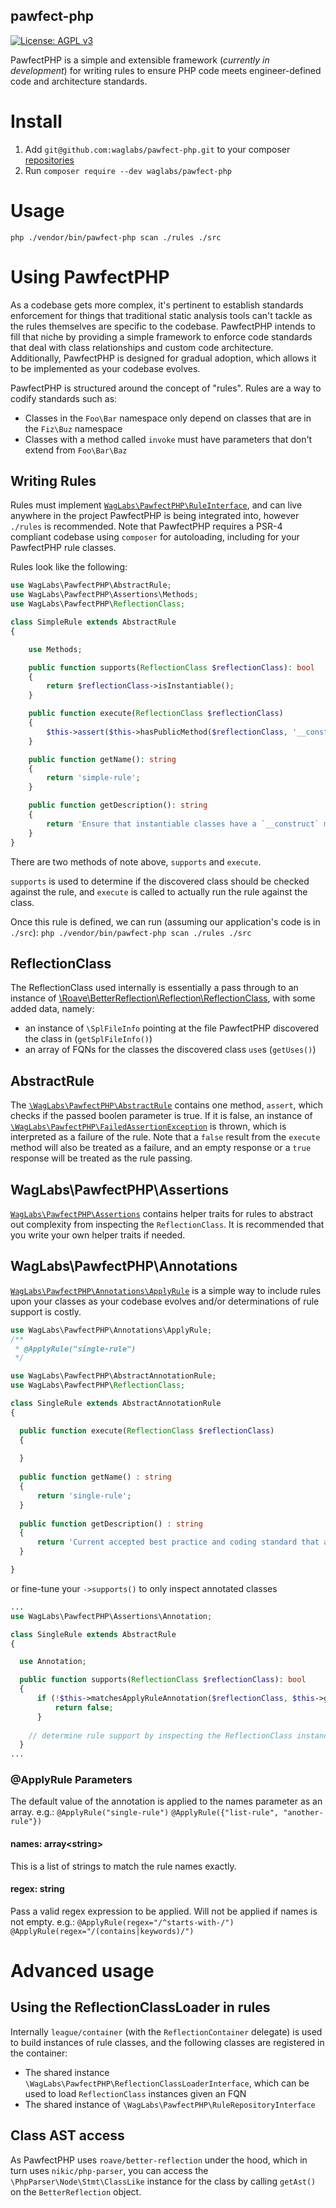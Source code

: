 pawfect-php
-----------
[![License: AGPL v3](https://img.shields.io/badge/License-AGPL%20v3-blue.svg)](https://www.gnu.org/licenses/agpl-3.0)

PawfectPHP is a simple and extensible framework (_currently in development_) for writing rules to ensure PHP code meets
engineer-defined code and architecture standards.

# Install

1. Add `git@github.com:waglabs/pawfect-php.git` to your
   composer [repositories](https://getcomposer.org/doc/05-repositories.md#loading-a-package-from-a-vcs-repository)
1. Run `composer require --dev waglabs/pawfect-php`

# Usage

`php ./vendor/bin/pawfect-php scan ./rules ./src`

# Using PawfectPHP

As a codebase gets more complex, it's pertinent to establish standards enforcement for things that traditional static
analysis tools can't tackle as the rules themselves are specific to the codebase. PawfectPHP intends to fill that niche
by providing a simple framework to enforce code standards that deal with class relationships and custom code
architecture. Additionally, PawfectPHP is designed for gradual adoption, which allows it to be implemented as your
codebase evolves.

PawfectPHP is structured around the concept of "rules". Rules are a way to codify standards such as:

- Classes in the `Foo\Bar` namespace only depend on classes that are in the `Fiz\Buz` namespace
- Classes with a method called `invoke` must have parameters that don't extend from `Foo\Bar\Baz`

## Writing Rules

Rules must implement [`WagLabs\PawfectPHP\RuleInterface`](./src/RuleInterface.php), and can live anywhere in the project
PawfectPHP is being integrated into, however `./rules` is recommended. Note that PawfectPHP requires a PSR-4 compliant
codebase using `composer` for autoloading, including for your PawfectPHP rule classes.

Rules look like the following:

```php
use WagLabs\PawfectPHP\AbstractRule;
use WagLabs\PawfectPHP\Assertions\Methods;
use WagLabs\PawfectPHP\ReflectionClass;

class SimpleRule extends AbstractRule
{

    use Methods;

    public function supports(ReflectionClass $reflectionClass): bool
    {
        return $reflectionClass->isInstantiable();
    }

    public function execute(ReflectionClass $reflectionClass)
    {
        $this->assert($this->hasPublicMethod($reflectionClass, '__construct'));
    }

    public function getName(): string
    {
        return 'simple-rule';
    }

    public function getDescription(): string
    {
        return 'Ensure that instantiable classes have a `__construct` method';
    }
}
```

There are two methods of note above, `supports` and `execute`.

`supports` is used to determine if the discovered class should be checked against the rule, and `execute` is called to
actually run the rule against the class.

Once this rule is defined, we can run (assuming our application's code is
in `./src`): `php ./vendor/bin/pawfect-php scan ./rules ./src`

## ReflectionClass

The ReflectionClass used internally is essentially a pass through to an instance
of [\Roave\BetterReflection\Reflection\ReflectionClass](https://github.com/Roave/BetterReflection), with some added
data, namely:

- an instance of `\SplFileInfo` pointing at the file PawfectPHP discovered the class in (`getSplFileInfo()`)
- an array of FQNs for the classes the discovered class `use`s (`getUses()`)

## AbstractRule

The [`\WagLabs\PawfectPHP\AbstractRule`](./src/AbstractRule.php) contains one method, `assert`, which checks if the
passed boolen parameter is true. If it is false, an instance
of [`\WagLabs\PawfectPHP\FailedAssertionException`](src/FailedAssertionException.php) is thrown, which is interpreted as
a failure of the rule. Note that a `false` result from the `execute` method will also be treated as a failure, and an
empty response or a `true` response will be treated as the rule passing.

## WagLabs\PawfectPHP\Assertions

[`WagLabs\PawfectPHP\Assertions`](./src/Assertions) contains helper traits for rules to abstract out complexity from
inspecting the `ReflectionClass`. It is recommended that you write your own helper traits if needed.

## WagLabs\PawfectPHP\Annotations

[`WagLabs\PawfectPHP\Annotations\ApplyRule`](./src/Annotations/ApplyRule.php) is a simple way to include rules upon your
classes as your codebase evolves and/or determinations of rule support is costly.

```php
use WagLabs\PawfectPHP\Annotations\ApplyRule;
/**
 * @ApplyRule("single-rule")
 */
```

```php
use WagLabs\PawfectPHP\AbstractAnnotationRule;
use WagLabs\PawfectPHP\ReflectionClass;

class SingleRule extends AbstractAnnotationRule
{

  public function execute(ReflectionClass $reflectionClass)
  {
  
  }
  
  public function getName() : string
  {
      return 'single-rule';
  }
  
  public function getDescription() : string
  {
      return 'Current accepted best practice and coding standard that applies to our codebase.';
  }

}
```

or fine-tune your `->supports()` to only inspect annotated classes

```php
...
use WagLabs\PawfectPHP\Assertions\Annotation;

class SingleRule extends AbstractRule
{

  use Annotation;

  public function supports(ReflectionClass $reflectionClass): bool
  {
      if (!$this->matchesApplyRuleAnnotation($reflectionClass, $this->getName())) {
          return false;
      }
    
    // determine rule support by inspecting the ReflectionClass instance
  }
...
```

### @ApplyRule Parameters

The default value of the annotation is applied to the names parameter as an array.
e.g.: `@ApplyRule("single-rule")` `@ApplyRule({"list-rule", "another-rule"})`

#### names: array\<string\>

This is a list of strings to match the rule names exactly.

#### regex: string

Pass a valid regex expression to be applied. Will not be applied if names is not empty.
e.g.: `@ApplyRule(regex="/^starts-with-/")` `@ApplyRule(regex="/(contains|keywords)/")`

# Advanced usage

## Using the ReflectionClassLoader in rules

Internally `league/container` (with the `ReflectionContainer` delegate) is used to build instances of rule classes, and
the following classes are registered in the container:

- The shared instance `\WagLabs\PawfectPHP\ReflectionClassLoaderInterface`, which can be used to load `ReflectionClass`
  instances given an FQN
- The shared instance of `\WagLabs\PawfectPHP\RuleRepositoryInterface`

## Class AST access

As PawfectPHP uses `roave/better-reflection` under the hood, which in turn uses `nikic/php-parser`, you can access the
`\PhpParser\Node\Stmt\ClassLike` instance for the class by calling `getAst()` on the `BetterReflection` object. 
